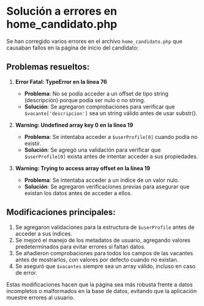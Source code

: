 # Solución a errores en home_candidato.php

Se han corregido varios errores en el archivo `home_candidato.php` que causaban fallos en la página de inicio del candidato:

## Problemas resueltos:

1. **Error Fatal: TypeError en la línea 76**
   - **Problema**: No se podía acceder a un offset de tipo string (descripción) porque podía ser nulo o no string.
   - **Solución**: Se agregaron comprobaciones para verificar que `$vacante['descripcion']` sea un string válido antes de usar substr().

2. **Warning: Undefined array key 0 en la línea 19**
   - **Problema**: Se intentaba acceder a `$userProfile[0]` cuando podía no existir.
   - **Solución**: Se agregó una validación para verificar que `$userProfile[0]` exista antes de intentar acceder a sus propiedades.

3. **Warning: Trying to access array offset en la línea 19**
   - **Problema**: Se intentaba acceder a un índice de un valor nulo.
   - **Solución**: Se agregaron verificaciones previas para asegurar que existan los datos antes de acceder a ellos.

## Modificaciones principales:

1. Se agregaron validaciones para la estructura de `$userProfile` antes de acceder a sus índices.
2. Se mejoró el manejo de los metadatos de usuario, agregando valores predeterminados para evitar errores si faltan datos.
3. Se añadieron comprobaciones para todos los campos de las vacantes antes de mostrarlos, con valores por defecto cuando no existan.
4. Se aseguró que `$vacantes` siempre sea un array válido, incluso en caso de error.

Estas modificaciones hacen que la página sea más robusta frente a datos incompletos o malformados en la base de datos, evitando que la aplicación muestre errores al usuario.
